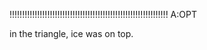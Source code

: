 !!!!!!!!!!!!!!!!!!!!!!!!!!!!!!!!!!!!!!!!!!!!!!!!!!!!!!!!!!!!!!! A:OPT

in the triangle, ice was on top.
